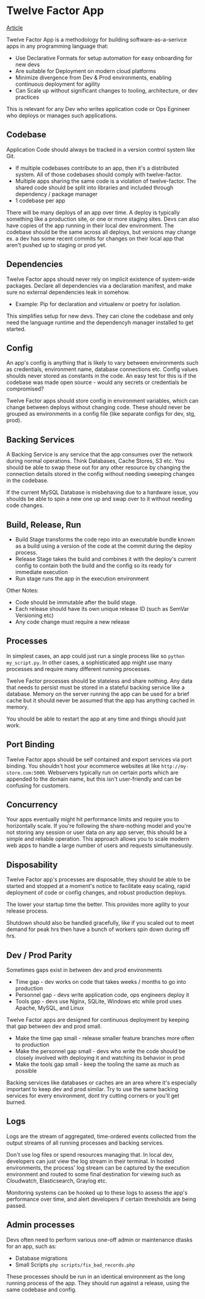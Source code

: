 # Twelve Factor App
[Article](https://12factor.net/)

Twelve Factor App is a methodology for building software-as-a-serivce apps in any programming language that:
- Use Declarative Formats for setup automation for easy onboarding for new devs
- Are suitable for Deployment on modern cloud platforms
- Minimize divergence from Dev & Prod environments, enabling continuous deployment for agility
- Can Scale up without significant changes to tooling, architecture, or dev practices

This is relevant for any Dev who writes application code or Ops Egnineer who deploys or manages such applications.

## Codebase
Application Code should always be tracked in a version control system like Git. 
- If multiple codebases contribute to an app, then it's a distributed system.  All of those codebases should comply with twelve-factor.
- Multiple apps sharing the same code is a violation of twelve-factor.  The shared code should be split into libraries and included through dependency / package manager
- 1 codebase per app

There will be many deploys of an app over time.  A deploy is typically something like a production site, or one or more staging sites. Devs can also have copies of the app running in their local dev environment.  The codebase should be the same across all deploys, but versions may change ex. a dev has some recent commits for changes on their local app that aren't pushed up to staging or prod yet.

## Dependencies
Twelve Factor apps should never rely on implicit existence of system-wide packages. Declare all dependencies via a declaration manifest, and make sure no external dependencies leak in somehow.  
- Example: Pip for declaration and virtualenv or poetry for isolation.

This simplifies setup for new devs.  They can clone the codebase and only need the language runtime and the dependencyh manager installed to get started.

## Config
An app's config is anything that is likely to vary between environments such as credentials, environment name, database connections etc. Config values shoulds never stored as constants in the code.  An easy test for this is if the codebase was made open source - would any secrets or credentials be compromised? 

Twelve Factor apps should store config in environment variables, which can change between deploys without changing code. These should never be grouped as environments in a config file (like separate configs for dev, stg, prod).

## Backing Services
A Backing Service is any service that the app consumes over the network during normal operations.  Think Databases, Cache Stores, S3 etc. You should be able to swap these out for any other resource by changing the connection details stored in the config without needing sweeping changes in the codebase.

If the current MySQL Database is misbehaving due to a hardware issue, you shoulds be able to spin a new one up and swap over to it without needing code changes.

## Build, Release, Run
- Build Stage transforms the code repo into an executable bundle known as a build using a version of the code at the commit during the deploy process.
- Release Stage takes the build and combines it with the deploy's current config to contain both the build and the config so its ready for immediate execution
- Run stage runs the app in the execution environment

Other Notes:
- Code should be immutable after the build stage.
- Each release should have its own unique release ID (such as SemVar Versioning etc)
- Any code change must require a new release

## Processes
In simplest cases, an app could just run a single process like so `python my_script.py`.  In other cases, a sophisticated app might use many processes and require many different running processes.

Twelve Factor processes should be stateless and share nothing.  Any data that needs to persist must be stored in a stateful backing service like a database. Memory on the server running the app can be used for a brief cache but it should never be assumed that the app has anything cached in memory.

You should be able to restart the app at any time and things should just work.

## Port Binding
Twelve Factor apps should be self contained and export services via port binding. You shouldn't host your ecommerce websites at like `http://my-store.com:5000`.  Webservers typically run on certain ports which are appended to the domain name, but this isn't user-friendly and can be confusing for customers.

## Concurrency
Your apps eventually might hit performance limits and require you to horizontally scale. If you're following the share-nothing model and you're not storing any session or user data on any app server, this should be a simple and reliable operation.  This approach allows you to scale modern web apps to handle a large number of users and requests simultaneously.

## Disposability
Twelve Factor app's processes are disposable, they should be able to be started and stopped at a moment's notice to facilitate easy scaling, rapid deployment of code or config changes, and robust production deploys.

The lower your startup time the better.  This provides more agility to your release process. 

Shutdown should also be handled gracefully, like if you scaled out to meet demand for peak hrs then have a bunch of workers spin down during off hrs.

## Dev / Prod Parity
Sometimes gaps exist in between dev and prod environments
- Time gap - dev works on code that takes weeks / months to go into production
- Personnel gap - devs write application code, ops engineers deploy it
- Tools gap - devs use Nginx, SQLite, Windows etc while prod uses Apache, MySQL, and Linux

Twelve Factor apps are designed for continuous deployment by keeping that gap between dev and prod small. 
- Make the time gap small - release smaller feature branches more often to production
- Make the personnel gap small - devs who write the code should be closely involved with deploying it and watching its behavior in prod
- Make the tools gap small - keep the tooling the same as much as possible

Backing services like databases or caches are an area where it's especially important to keep dev and prod similar.  Try to use the same backing services for every environment, dont try cutting corners or you'll get burned.

## Logs
Logs are the stream of aggregated, time-ordered events collected from the output streams of all running processes and backing services.

Don't use log files or spend resources managing that.  In local dev, developers can just view the log stream in their terminal.  In hosted environments, the process' log stream can be captured by the execution environment and routed to some final destination for viewing such as Cloudwatch, Elasticsearch, Graylog etc.

Monitoring systems can be hooked up to these logs to assess the app's performance over time, and alert developers if certain thresholds are being passed.

## Admin processes
Devs often need to perform various one-off admin or maintenance dtasks for an app, such as:
- Database migrations
- Small Scripts `php scripts/fix_bad_records.php`

These processes should be run in an identical environment as the long running process of the app.  They should run against a release, using the same codebase and config.